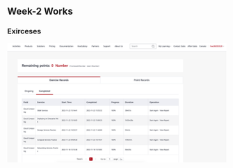 ## Week-2 Works
### Exirceses
<img src="../week-1/hands-on-labs-mustafa-demir.png" alt="Alt text" title="Optional title">